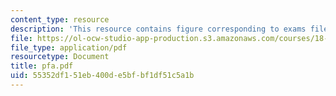 ```yaml
---
content_type: resource
description: 'This resource contains figure corresponding to exams file of exam #6.'
file: https://ol-ocw-studio-app-production.s3.amazonaws.com/courses/18-01-single-variable-calculus-fall-2005/55352df151eb400de5bfbf1df51c5a1b_pfa.pdf
file_type: application/pdf
resourcetype: Document
title: pfa.pdf
uid: 55352df1-51eb-400d-e5bf-bf1df51c5a1b
---
```

